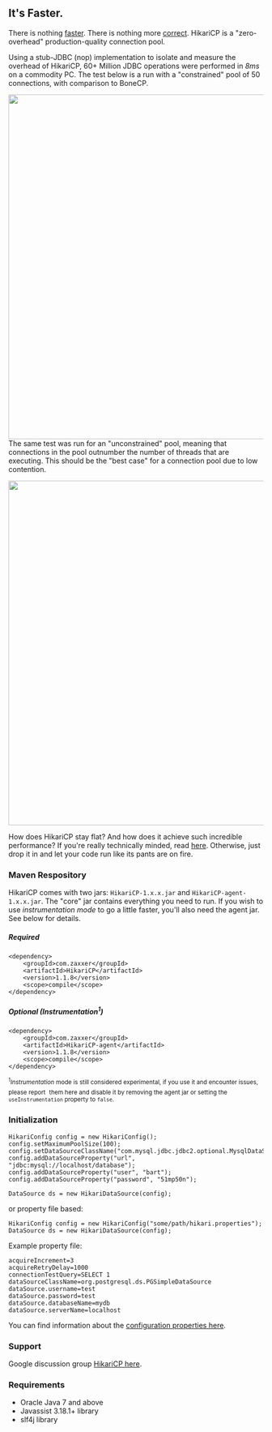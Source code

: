 ## It's Faster. ##
There is nothing [faster](https://github.com/brettwooldridge/HikariCP/wiki/Benchmarks).  There is
nothing more [correct](https://github.com/brettwooldridge/HikariCP/wiki/Correctness).  HikariCP is a "zero-overhead"
production-quality connection pool.

Using a stub-JDBC (nop) implementation to isolate and measure the overhead of HikariCP, 60+ Million JDBC operations
were performed in *8ms* on a commodity PC.  The test below is a run with a "constrained" pool of 50 connections,
with comparison to BoneCP.

<a href="http://github.com/brettwooldridge/HikariCP/wiki/50Connection_MixedBench.png"><img src="http://github.com/brettwooldridge/HikariCP/wiki/50Connection_MixedBench.png" width="680"/></a>
The same test was run for an "unconstrained" pool, meaning that connections in the pool outnumber the number of
threads that are executing.  This should be the "best case" for a connection pool due to low contention.

<a href="http://github.com/brettwooldridge/HikariCP/wiki/Unconstrained_MixedBench.png"><img src="http://github.com/brettwooldridge/HikariCP/wiki/Unconstrained_MixedBench.png" width="680"/></a>


How does HikariCP stay flat?  And how does it achieve such incredible performance?  If you're really technically
minded, read [here](https://github.com/brettwooldridge/HikariCP/wiki/Down-the-Rabbit-Hole).  Otherwise, just drop it
in and let your code run like its pants are on fire.

### Maven Respository ###
HikariCP comes with two jars: ``HikariCP-1.x.x.jar`` and ``HikariCP-agent-1.x.x.jar``.  The "core" jar contains
everything you need to run.  If you wish to use *instrumentation mode* to go a little faster, you'll also need
the agent jar.  See below for details.

##### Required #####

    <dependency>
        <groupId>com.zaxxer</groupId>
        <artifactId>HikariCP</artifactId>
        <version>1.1.8</version>
        <scope>compile</scope>
    </dependency>

##### Optional (Instrumentation<sup>1</sup>) #####

    <dependency>
        <groupId>com.zaxxer</groupId>
        <artifactId>HikariCP-agent</artifactId>
        <version>1.1.8</version>
        <scope>compile</scope>
    </dependency>

<sub><sup>1</sup>*Instrumentation* mode is still considered experimental, if you use it and encounter issues, please report</sub>
<sub>&nbsp;them here and disable it by removing the agent jar or setting the ``useInstrumentation`` property to ``false``.</sub>

### Initialization ###
    HikariConfig config = new HikariConfig();
    config.setMaximumPoolSize(100);
    config.setDataSourceClassName("com.mysql.jdbc.jdbc2.optional.MysqlDataSource");
    config.addDataSourceProperty("url", "jdbc:mysql://localhost/database");
    config.addDataSourceProperty("user", "bart");
    config.addDataSourceProperty("password", "51mp50n");

    DataSource ds = new HikariDataSource(config);


or property file based:

    HikariConfig config = new HikariConfig("some/path/hikari.properties");
    DataSource ds = new HikariDataSource(config);

Example property file:

    acquireIncrement=3
    acquireRetryDelay=1000
    connectionTestQuery=SELECT 1
    dataSourceClassName=org.postgresql.ds.PGSimpleDataSource
    dataSource.username=test
    dataSource.password=test
    dataSource.databaseName=mydb
    dataSource.serverName=localhost

You can find information about the [configuration properties here](https://github.com/brettwooldridge/HikariCP#configuration-knobs-baby).

### Support ###
Google discussion group [HikariCP here](https://groups.google.com/d/forum/hikari-cp).

### Requirements ###
* Oracle Java 7 and above
* Javassist 3.18.1+ library
* slf4j library
